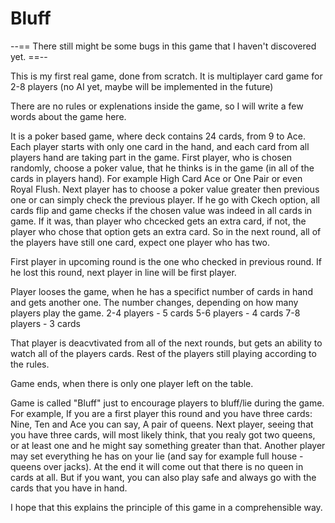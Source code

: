 # Bluff
--== There still might be some bugs in this game that I haven't discovered yet. ==--

This is my first real game, done from scratch.
It is multiplayer card game for 2-8 players (no AI yet, maybe will be implemented in the future)

There are no rules or explenations inside the game, so I will write a few words about the game here.

It is a poker based game, where deck contains 24 cards, from 9 to Ace. Each player starts with only one card in the hand,
and each card from all players hand are taking part in the game.
First player, who is chosen randomly, choose a poker value, that he thinks is in the game (in all of the cards in players hand).
For example High Card Ace or One Pair or even Royal Flush.
Next player has to choose a poker value greater then previous one or can simply check the previous player.
If he go with Ckech option, all cards flip and game checks if the chosen value was indeed in all cards in game.
If it was, than player who chcecked gets an extra card, if not, the player who chose that option gets an extra card.
So in the next round, all of the players have still one card, expect one player who has two.

First player in upcoming round is the one who checked in previous round. If he lost this round, next player in line will be first player.

Player looses the game, when he has a specifict number of cards in hand and gets another one. The number changes, depending
on how many players play the game.
2-4 players - 5 cards
5-6 players - 4 cards
7-8 players - 3 cards

That player is deacvtivated from all of the next rounds, but gets an ability to watch all of the players cards.
Rest of the players still playing according to the rules.

Game ends, when there is only one player left on the table.

Game is called "Bluff" just to encourage players to bluff/lie during the game. 
For example, If you are a first player this round and you have three cards: Nine, Ten and Ace you can say, A pair of queens.
Next player, seeing that you have three cards, will most likely think, that you realy got two queens, or at least one and he might say something greater than that. Another player may set everything he has on your lie (and say for example full house - queens over jacks).
At the end it will come out that there is no queen in cards at all.
But if you want, you can also play safe and always go with the cards that you have in hand.


I hope that this explains the principle of this game in a comprehensible way.
